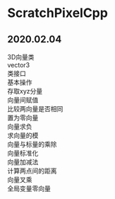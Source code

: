 # ScratchPixelCpp    
    
## 2020.02.04     
3D向量类     
vector3     
类接口     
基本操作    
存取xyz分量     
向量间赋值    
比较两向量是否相同    
置为零向量    
向量求负    
求向量的模    
向量与标量的乘除    
向量标准化    
向量加减法    
计算两点间的距离    
向量叉乘    
全局变量零向量    